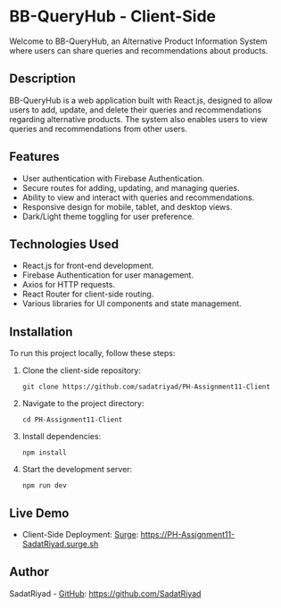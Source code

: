 # BB-QueryHub - Client-Side

Welcome to BB-QueryHub, an Alternative Product Information System where users can share queries and recommendations about products.

## Description

BB-QueryHub is a web application built with React.js, designed to allow users to add, update, and delete their queries and recommendations regarding alternative products. The system also enables users to view queries and recommendations from other users.

## Features

- User authentication with Firebase Authentication.
- Secure routes for adding, updating, and managing queries.
- Ability to view and interact with queries and recommendations.
- Responsive design for mobile, tablet, and desktop views.
- Dark/Light theme toggling for user preference.

## Technologies Used

- React.js for front-end development.
- Firebase Authentication for user management.
- Axios for HTTP requests.
- React Router for client-side routing.
- Various libraries for UI components and state management.

## Installation

To run this project locally, follow these steps:

1. Clone the client-side repository:
   ```
   git clone https://github.com/sadatriyad/PH-Assignment11-Client
   ```
2. Navigate to the project directory:
   ```
   cd PH-Assignment11-Client
   ```
3. Install dependencies:
   ```
   npm install
   ```
4. Start the development server:
   ```
   npm run dev
   ```

## Live Demo

- Client-Side Deployment: [Surge](https://PH-Assignment11-SadatRiyad.surge.sh): https://PH-Assignment11-SadatRiyad.surge.sh

## Author

SadatRiyad - [GitHub](https://github.com/SadatRiyad): https://github.com/SadatRiyad